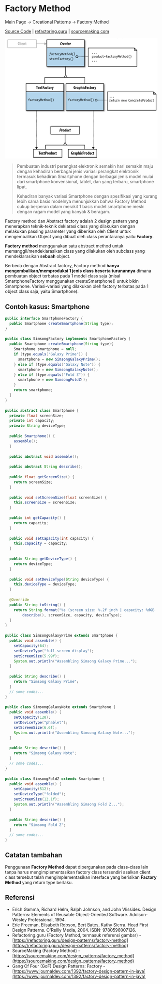 # Factory Method

[Main Page](..) → [Creational Patterns](.) → [Factory Method](#)

[Source Code](https://github.com/akmalrusli363/fla-design-patterns/tree/main/src/ohmypatt/patt/creational/abstractfactory) | [refactoring.guru](https://refactoring.guru/design-patterns/factory-method) | [sourcemaking.com](https://sourcemaking.com/design_patterns/factory_method)

![Factory Method](/assets/img/creational/factory-method.png#center "Factory Method")

> Pembuatan industri perangkat elektronik semakin hari semakin maju dengan kehadiran berbagai jenis variasi perangkat elektronik termasuk kehadiran Smartphone dengan berbagai jenis model mulai dari smartphone konvensional, tablet, dan yang terbaru, smartphone lipat.
>
> Kehadiran banyak variasi Smartphone dengan spesifikasi yang kurang lebih sama basis modelnya menunjukkan bahwa Factory Method cukup berperan dalam merakit 1 basis model smartphone meski dengan ragam model yang banyak & beragam.

Factory method dan Abstract factory adalah 2 design pattern yang menerapkan teknik-teknik deklarasi class yang dilakukan dengan melakukan passing parameter yang diberikan oleh Client untuk mengembalikan Object yang dibuat oleh class perantaranya yaitu **Factory**.

**Factory method** menggunakan satu abstract method untuk memanggil/mendeklarasikan class yang dilakukan oleh subclass yang mendeklarasikan **sebuah** object.

Berbeda dengan Abstract factory, Factory method **hanya mengembalikan/memproduksi 1 jenis class beserta turunannya** dimana pembuatan object terbatas pada 1 model class saja (misal SmartphoneFactory menggunakan createSmartphone() untuk bikin Smartphone. Variasi-variasi yang dilakukan oleh factory terbatas pada 1 object class saja, yaitu Smartphone).

## Contoh kasus: Smartphone

```java
public interface SmartphoneFactory {
  public Smartphone createSmartphone(String type);
}

public class SimsongFactory implements SmartphoneFactory {
  public Smartphone createSmartphone(String type){
    Smartphone smartphone = null;
    if (type.equals("Galaxy Prime")) {
      smartphone = new SimsongGalaxyPrime();
    } else if (type.equals("Galaxy Note")) {
      smartphone = new SimsongGalaxyNote();
    } else if (type.equals("Fold Z")) {
      smartphone = new SimsongFoldZ();
    }
    return smartphone;
  }
}

public abstract class Smartphone {
  private float screenSize;
  private int capacity;
  private String deviceType;

  public Smartphone() {
    assemble();
  }

  public abstract void assemble();

  public abstract String describe();

  public float getScreenSize() {
    return screenSize;
  }

  public void setScreenSize(float screenSize) {
    this.screenSize = screenSize;
  }

  public int getCapacity() {
    return capacity;
  }

  public void setCapacity(int capacity) {
    this.capacity = capacity;
  }

  public String getDeviceType() {
    return deviceType;
  }

  public void setDeviceType(String deviceType) {
    this.deviceType = deviceType;
  }

  @Override
  public String toString() {
    return String.format("%s (screen size: %.2f inch | capacity: %dGB | type: %s)",
        describe(), screenSize, capacity, deviceType);
  }
}

public class SimsongGalaxyPrime extends Smartphone {
  public void assemble() {
    setCapacity(64);
    setDeviceType("full-screen display");
    setScreenSize(5.99f);
    System.out.println("Assembling Simsong Galaxy Prime...");
  }

  public String describe() {
    return "Simsong Galaxy Prime";
  }
  // some codes...
}

public class SimsongGalaxyNote extends Smartphone {
  public void assemble() {
    setCapacity(128);
    setDeviceType("phablet");
    setScreenSize(6.6f);
    System.out.println("Assembling Simsong Galaxy Note...");
  }

  public String describe() {
    return "Simsong Galaxy Note";
  }
  // some codes...
}

public class SimsongFoldZ extends Smartphone {
  public void assemble() {
    setCapacity(512);
    setDeviceType("folded");
    setScreenSize(12.1f);
    System.out.println("Assembling Simsong Fold Z...");
  }

  public String describe() {
    return "Simsong Fold Z";
  }
  // some codes...
}
```


## Catatan tambahan

Penggunaan **Factory Method** dapat dipergunakan pada class-class lain tanpa harus mengimplementasikan factory class tersendiri asalkan client class tersebut telah mengimplementasikan interface yang berisikan **Factory Method** yang return type berlaku.


## Referensi

- Erich Gamma, Richard Helm, Ralph Johnson, and John Vlissides. Design Patterns: Elements of Reusable Object-Oriented Software. Addison-Wesley Professional, 1994.
- Eric Freeman, Elisabeth Robson, Bert Bates, Kathy Sierra. Head First Design Patterns. O'Reilly Media, 2004. ISBN: 9780596007126.
- Refactoring.guru (Factory Method, termasuk referensi gambar) - [https://refactoring.guru/design-patterns/factory-method](https://refactoring.guru/design-patterns/factory-method)
- SourceMaking (Factory Method) - [https://sourcemaking.com/design_patterns/factory_method](https://sourcemaking.com/design_patterns/factory_method)
- Gang Of Four (GoF) Design Patterns: Factory - [https://www.journaldev.com/1392/factory-design-pattern-in-java](https://www.journaldev.com/1392/factory-design-pattern-in-java)
